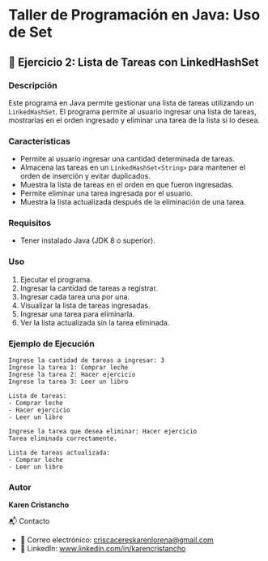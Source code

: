 # Taller de Programación en Java: Uso de Set

## 🚀 Ejercicio 2: Lista de Tareas con LinkedHashSet

### Descripción
Este programa en Java permite gestionar una lista de tareas utilizando un `LinkedHashSet`.
El programa permite al usuario ingresar una lista de tareas, mostrarlas en el orden ingresado y eliminar una tarea de la lista si lo desea.

### Características
- Permite al usuario ingresar una cantidad determinada de tareas.
- Almacena las tareas en un `LinkedHashSet<String>` para mantener el orden de inserción y evitar duplicados.
- Muestra la lista de tareas en el orden en que fueron ingresadas.
- Permite eliminar una tarea ingresada por el usuario.
- Muestra la lista actualizada después de la eliminación de una tarea.

### Requisitos
- Tener instalado Java (JDK 8 o superior).

### Uso
1. Ejecutar el programa.
2. Ingresar la cantidad de tareas a registrar.
3. Ingresar cada tarea una por una.
4. Visualizar la lista de tareas ingresadas.
5. Ingresar una tarea para eliminarla.
6. Ver la lista actualizada sin la tarea eliminada.

### Ejemplo de Ejecución
```
Ingrese la cantidad de tareas a ingresar: 3
Ingrese la tarea 1: Comprar leche
Ingrese la tarea 2: Hacer ejercicio
Ingrese la tarea 3: Leer un libro

Lista de tareas:
- Comprar leche
- Hacer ejercicio
- Leer un libro

Ingrese la tarea que desea eliminar: Hacer ejercicio
Tarea eliminada correctamente.

Lista de tareas actualizada:
- Comprar leche
- Leer un libro
```

### Autor
**Karen Cristancho**

📬 Contacto
- 📧 Correo electrónico: criscacereskarenlorena@gmail.com
- 💼 LinkedIn: www.linkedin.com/in/karencristancho
